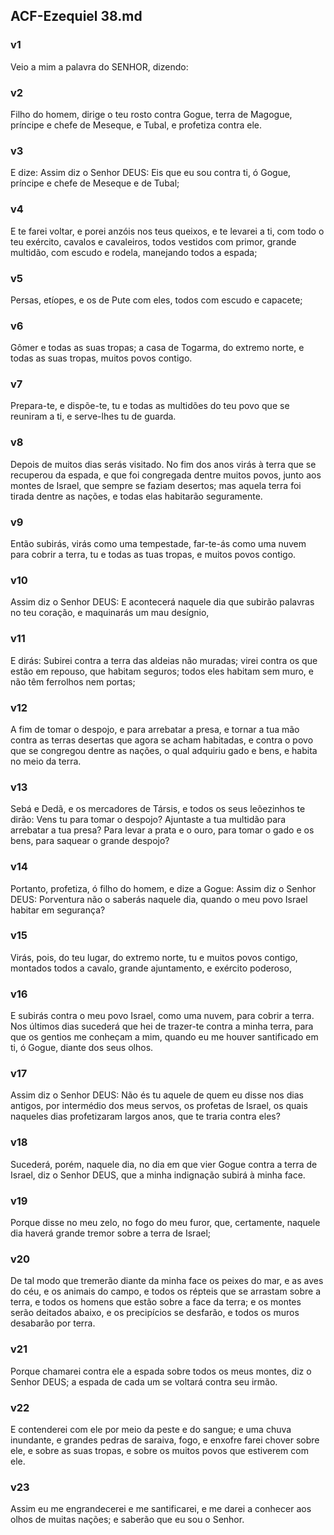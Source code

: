 ## ACF-Ezequiel 38.md
### v1
 Veio a mim a palavra do SENHOR, dizendo:
### v2
 Filho do homem, dirige o teu rosto contra Gogue, terra de Magogue, príncipe e chefe de Meseque, e Tubal, e profetiza contra ele.
### v3
 E dize: Assim diz o Senhor DEUS: Eis que eu sou contra ti, ó Gogue, príncipe e chefe de Meseque e de Tubal;
### v4
 E te farei voltar, e porei anzóis nos teus queixos, e te levarei a ti, com todo o teu exército, cavalos e cavaleiros, todos vestidos com primor, grande multidão, com escudo e rodela, manejando todos a espada;
### v5
 Persas, etíopes, e os de Pute com eles, todos com escudo e capacete;
### v6
 Gômer e todas as suas tropas; a casa de Togarma, do extremo norte, e todas as suas tropas, muitos povos contigo.
### v7
 Prepara-te, e dispõe-te, tu e todas as multidões do teu povo que se reuniram a ti, e serve-lhes tu de guarda.
### v8
 Depois de muitos dias serás visitado. No fim dos anos virás à terra que se recuperou da espada, e que foi congregada dentre muitos povos, junto aos montes de Israel, que sempre se faziam desertos; mas aquela terra foi tirada dentre as nações, e todas elas habitarão seguramente.
### v9
 Então subirás, virás como uma tempestade, far-te-ás como uma nuvem para cobrir a terra, tu e todas as tuas tropas, e muitos povos contigo.
### v10
 Assim diz o Senhor DEUS: E acontecerá naquele dia que subirão palavras no teu coração, e maquinarás um mau desígnio,
### v11
 E dirás: Subirei contra a terra das aldeias não muradas; virei contra os que estão em repouso, que habitam seguros; todos eles habitam sem muro, e não têm ferrolhos nem portas;
### v12
 A fim de tomar o despojo, e para arrebatar a presa, e tornar a tua mão contra as terras desertas que agora se acham habitadas, e contra o povo que se congregou dentre as nações, o qual adquiriu gado e bens, e habita no meio da terra.
### v13
 Sebá e Dedã, e os mercadores de Társis, e todos os seus leõezinhos te dirão: Vens tu para tomar o despojo? Ajuntaste a tua multidão para arrebatar a tua presa? Para levar a prata e o ouro, para tomar o gado e os bens, para saquear o grande despojo?
### v14
 Portanto, profetiza, ó filho do homem, e dize a Gogue: Assim diz o Senhor DEUS: Porventura não o saberás naquele dia, quando o meu povo Israel habitar em segurança?
### v15
 Virás, pois, do teu lugar, do extremo norte, tu e muitos povos contigo, montados todos a cavalo, grande ajuntamento, e exército poderoso,
### v16
 E subirás contra o meu povo Israel, como uma nuvem, para cobrir a terra. Nos últimos dias sucederá que hei de trazer-te contra a minha terra, para que os gentios me conheçam a mim, quando eu me houver santificado em ti, ó Gogue, diante dos seus olhos.
### v17
 Assim diz o Senhor DEUS: Não és tu aquele de quem eu disse nos dias antigos, por intermédio dos meus servos, os profetas de Israel, os quais naqueles dias profetizaram largos anos, que te traria contra eles?
### v18
 Sucederá, porém, naquele dia, no dia em que vier Gogue contra a terra de Israel, diz o Senhor DEUS, que a minha indignação subirá à minha face.
### v19
 Porque disse no meu zelo, no fogo do meu furor, que, certamente, naquele dia haverá grande tremor sobre a terra de Israel;
### v20
 De tal modo que tremerão diante da minha face os peixes do mar, e as aves do céu, e os animais do campo, e todos os répteis que se arrastam sobre a terra, e todos os homens que estão sobre a face da terra; e os montes serão deitados abaixo, e os precipícios se desfarão, e todos os muros desabarão por terra.
### v21
 Porque chamarei contra ele a espada sobre todos os meus montes, diz o Senhor DEUS; a espada de cada um se voltará contra seu irmão.
### v22
 E contenderei com ele por meio da peste e do sangue; e uma chuva inundante, e grandes pedras de saraiva, fogo, e enxofre farei chover sobre ele, e sobre as suas tropas, e sobre os muitos povos que estiverem com ele.
### v23
 Assim eu me engrandecerei e me santificarei, e me darei a conhecer aos olhos de muitas nações; e saberão que eu sou o Senhor.
